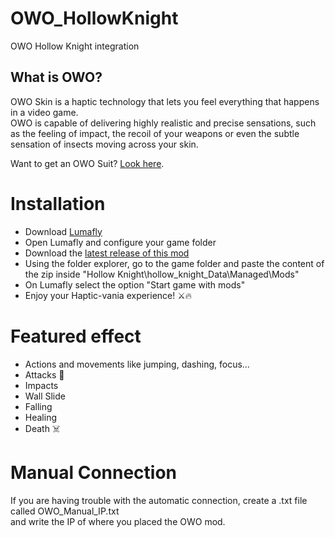 # OWO_HollowKnight
OWO Hollow Knight integration  

## What is OWO?
OWO Skin is a haptic technology that lets you feel everything that happens in a video game.  
OWO is capable of delivering highly realistic and precise sensations, such as the feeling of impact, the recoil of your weapons or even the subtle sensation of insects moving across your skin.

Want to get an OWO Suit? [Look here](https://owogame.com/shop/).

# Installation
- Download [Lumafly](https://themulhima.github.io/Lumafly/)
- Open Lumafly and configure your game folder
- Download the [latest release of this mod](https://github.com/OWODevelopers/OWO_HollowKnight/releases/latest)
- Using the folder explorer, go to the game folder and paste the content of the zip inside "Hollow Knight\hollow_knight_Data\Managed\Mods"
- On Lumafly select the option "Start game with mods"
- Enjoy your Haptic-vania experience! ⚔🔥

# Featured effect
- Actions and movements like jumping, dashing, focus...
- Attacks 🐝
- Impacts
- Wall Slide
- Falling
- Healing
- Death ☠️
 
# Manual Connection
If you are having trouble with the automatic connection, create a .txt file called OWO_Manual_IP.txt  
and write the IP of where you placed the OWO mod.
